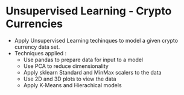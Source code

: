 # Unsupervised Learning - Crypto Currencies

- Apply Unsupervised Learning techinques to model a given crypto currency data set.
- Techniques applied :
    - Use pandas to prepare data for input to a model
    - Use PCA to reduce dimensionality
    - Apply sklearn Standard and MinMax scalers to the data
    - Use 2D and 3D plots to view the data
    - Apply K-Means and Hierachical models
